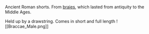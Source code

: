 Ancient Roman shorts.
From [braies](https://en.wikipedia.org/wiki/Braies), which lasted from antiquity to the Middle Ages.

Held up by a drawstring.
Comes in short and full length
![[Braccae_Male.png]]
